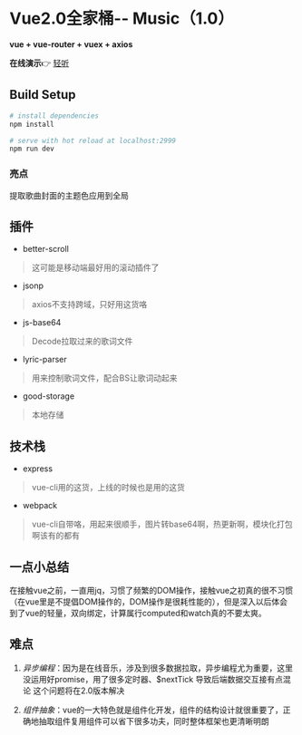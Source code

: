 # Vue2.0全家桶-- Music（1.0）
**vue + vue-router + vuex + axios**


**在线演示**👉 [轻听](http://www.gesangs.com:3000)

## Build Setup

``` bash
# install dependencies
npm install

# serve with hot reload at localhost:2999
npm run dev

```
### 亮点
提取歌曲封面的主题色应用到全局

## 插件

- better-scroll
> 这可能是移动端最好用的滚动插件了

- jsonp
> axios不支持跨域，只好用这货咯

- js-base64 
> Decode拉取过来的歌词文件

- lyric-parser
> 用来控制歌词文件，配合BS让歌词动起来

- good-storage
> 本地存储

## 技术栈

- express
> vue-cli用的这货，上线的时候也是用的这货

- webpack
> vue-cli自带咯，用起来很顺手，图片转base64啊，热更新啊，模块化打包啊该有的都有

## 一点小总结

在接触vue之前，一直用jq，习惯了频繁的DOM操作，接触vue之初真的很不习惯（在vue里是不提倡DOM操作的，DOM操作是很耗性能的），但是深入以后体会到了vue的轻量，双向绑定，计算属行computed和watch真的不要太爽。

## 难点

1. *异步编程*：因为是在线音乐，涉及到很多数据拉取，异步编程尤为重要，这里没运用好promise，用了很多定时器、$nextTick 导致后端数据交互接有点混论
这个问题将在2.0版本解决

2. *组件抽象*：vue的一大特色就是组件化开发，组件的结构设计就很重要了，正确地抽取组件复用组件可以省下很多功夫，同时整体框架也更清晰明朗
